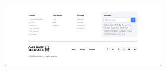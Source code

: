 ![ScreenShot](https://github.com/sectionsyncs/ss-footer-1/blob/main/ss-footer-1-screenshot.png?raw=true)
